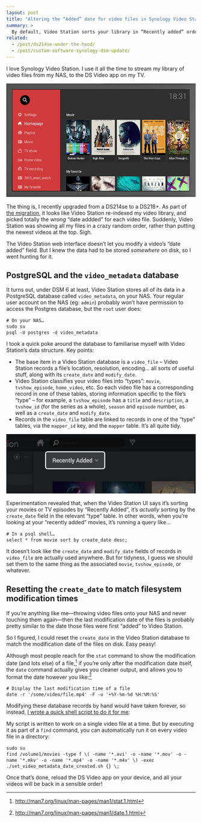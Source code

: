 ```yaml
---
layout: post
title: "Altering the “Added” date for video files in Synology Video Station"
summary: >
  By default, Video Station sorts your library in “Recently added” order. But this order can get messed up when you migrate disks or re-index your library. Here’s how you can fix it with a little bit of SQL.
related:
  - /post/ds214se-under-the-hood/
  - /post/custom-software-synology-dsm-update/
---
```


I love Synology Video Station. I use it all the time to stream my library of video files from my NAS, to the DS Video app on my TV.

![DS Video running on an Android TV](/media/ds-video-android-tv.jpg)

The thing is, I recently upgraded from a DS214se to a DS218+. As part of [the migration](https://www.synology.com/en-us/knowledgebase/DSM/tutorial/General/How_to_migrate_between_Synology_NAS_DSM_6_0_and_later), it looks like Video Station re-indexed my video library, and picked totally the _wrong_ “date addded” for each video file. Suddenly, Video Station was showing all my files in a crazy random order, rather than putting the newest videos at the top. Sigh.

The Video Station web interface doesn’t let you modify a video’s “date added” field. But I knew the data had to be stored _somewhere_ on disk, so I went hunting for it.

## PostgreSQL and the `video_metadata` database

It turns out, under DSM 6 at least, Video Station stores all of its data in a PostgreSQL database called `video_metadata`, on your NAS. Your regular user account on the NAS (eg: `admin`) probably won’t have permission to access the Postgres database, but the `root` user does:

    # On your NAS…
    sudo su
    psql -U postgres -d video_metadata

I took a quick poke around the database to familiarise myself with Video Station’s data structure. Key points:

* The base item in a Video Station database is a `video_file` – Video Station records a file’s location, resolution, encoding… all sorts of useful stuff, along with its `create_date` and `modify_date`.
* Video Station classifies your video files into “types”: `movie`, `tvshow_episode`, `home_video`, etc. So each video file has a corresponding record in one of these tables, storing information specific to the file’s “type” – for example, a `tvshow_episode` has a `title` and `description`, a `tvshow_id` (for the series as a whole), `season` and `episode` number, as well as a `create_date` and `modify_date`.
* Records in the `video_file` table are linked to records in one of the “type” tables, via the `mapper_id` key, and the `mapper` table. It’s all quite tidy.

![Video Station sort order](/media/video-station-sort-order.jpg)

Experimentation revealed that, when the Video Station UI says it’s sorting your movies or TV episodes by “Recently Added”, it’s _actually_ sorting by the `create_date` field in the relevant “type” table. In other words, when you’re looking at your “recently added” movies, it’s running a query like…

    # In a psql shell…
    select * from movie sort by create_date desc;

It doesn’t look like the `create_date` and `modify_date` fields of records in `video_file` are actually used anywhere. But for tidyness, I guess we should set them to the same thing as the associated `movie`, `tvshow_episode`, or whatever.

## Resetting the `create_date` to match filesystem modification times

If you’re anything like me—throwing video files onto your NAS and never touching them again—then the last modification date of the files is probably pretty similar to the date those files were first “added” to Video Station.

So I figured, I could reset the `create_date` in the Video Station database to match the modification date of the files on disk. Easy peasy!

Although most people reach for the `stat` command to show the modification date (and lots else) of a file,[^1] if you’re only after the modification date itself, the `date` command actually gives you cleaner output, and allows you to format the date however you like:[^2]

    # Display the last modification time of a file
    date -r '/some/video/file.mp4' -F -u '+%Y-%m-%d %H:%M:%S'

[^1]: <http://man7.org/linux/man-pages/man1/stat.1.html>
[^2]: <http://man7.org/linux/man-pages/man1/date.1.html>

Modifying these database records by hand would have taken forever, so instead, [I wrote a quick shell script to do it for me](https://gist.github.com/zarino/b1ae16fed7e87627ba0c7f704f7d9129):

<script src="https://gist.github.com/zarino/b1ae16fed7e87627ba0c7f704f7d9129.js"></script>

My script is written to work on a single video file at a time. But by executing it as part of a `find` command, you can automatically run it on every video file in a directory:

    sudo su
    find /volume1/movies -type f \( -name '*.avi' -o -name '*.mov' -o -name '*.mkv' -o -name '*.mp4' -o -name '*.m4v' \) -exec ./set_video_metadata_date_created.sh {} \;

Once that’s done, reload the DS Video app on your device, and all your videos will be back in a sensible order!